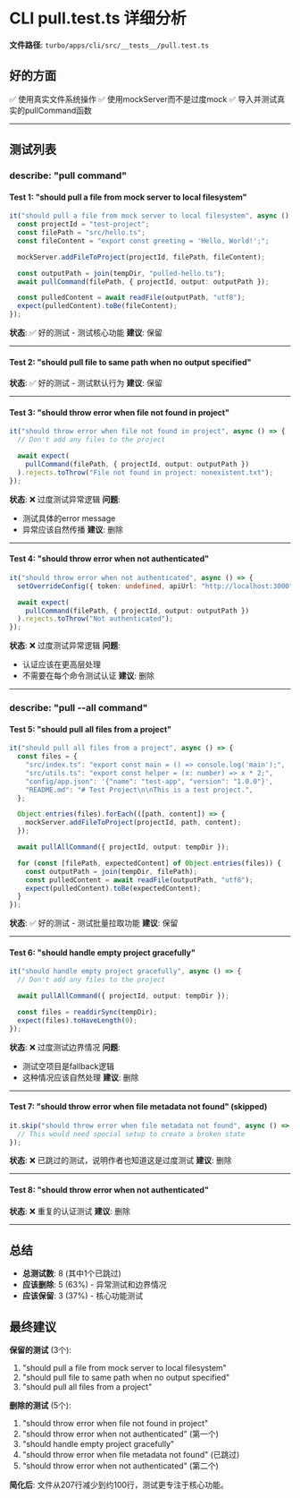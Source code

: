 # CLI pull.test.ts 详细分析

**文件路径**: `turbo/apps/cli/src/__tests__/pull.test.ts`

## 好的方面

✅ 使用真实文件系统操作
✅ 使用mockServer而不是过度mock
✅ 导入并测试真实的pullCommand函数

---

## 测试列表

### describe: "pull command"

#### Test 1: "should pull a file from mock server to local filesystem"
```typescript
it("should pull a file from mock server to local filesystem", async () => {
  const projectId = "test-project";
  const filePath = "src/hello.ts";
  const fileContent = "export const greeting = 'Hello, World!';";

  mockServer.addFileToProject(projectId, filePath, fileContent);

  const outputPath = join(tempDir, "pulled-hello.ts");
  await pullCommand(filePath, { projectId, output: outputPath });

  const pulledContent = await readFile(outputPath, "utf8");
  expect(pulledContent).toBe(fileContent);
});
```
**状态**: ✅ 好的测试 - 测试核心功能
**建议**: 保留

---

#### Test 2: "should pull file to same path when no output specified"
**状态**: ✅ 好的测试 - 测试默认行为
**建议**: 保留

---

#### Test 3: "should throw error when file not found in project"
```typescript
it("should throw error when file not found in project", async () => {
  // Don't add any files to the project

  await expect(
    pullCommand(filePath, { projectId, output: outputPath })
  ).rejects.toThrow("File not found in project: nonexistent.txt");
});
```
**状态**: ❌ 过度测试异常逻辑
**问题**:
- 测试具体的error message
- 异常应该自然传播
**建议**: 删除

---

#### Test 4: "should throw error when not authenticated"
```typescript
it("should throw error when not authenticated", async () => {
  setOverrideConfig({ token: undefined, apiUrl: "http://localhost:3000" });

  await expect(
    pullCommand(filePath, { projectId, output: outputPath })
  ).rejects.toThrow("Not authenticated");
});
```
**状态**: ❌ 过度测试异常逻辑
**问题**:
- 认证应该在更高层处理
- 不需要在每个命令测试认证
**建议**: 删除

---

### describe: "pull --all command"

#### Test 5: "should pull all files from a project"
```typescript
it("should pull all files from a project", async () => {
  const files = {
    "src/index.ts": "export const main = () => console.log('main');",
    "src/utils.ts": "export const helper = (x: number) => x * 2;",
    "config/app.json": '{"name": "test-app", "version": "1.0.0"}',
    "README.md": "# Test Project\n\nThis is a test project.",
  };

  Object.entries(files).forEach(([path, content]) => {
    mockServer.addFileToProject(projectId, path, content);
  });

  await pullAllCommand({ projectId, output: tempDir });

  for (const [filePath, expectedContent] of Object.entries(files)) {
    const outputPath = join(tempDir, filePath);
    const pulledContent = await readFile(outputPath, "utf8");
    expect(pulledContent).toBe(expectedContent);
  }
});
```
**状态**: ✅ 好的测试 - 测试批量拉取功能
**建议**: 保留

---

#### Test 6: "should handle empty project gracefully"
```typescript
it("should handle empty project gracefully", async () => {
  // Don't add any files to the project

  await pullAllCommand({ projectId, output: tempDir });

  const files = readdirSync(tempDir);
  expect(files).toHaveLength(0);
});
```
**状态**: ❌ 过度测试边界情况
**问题**:
- 测试空项目是fallback逻辑
- 这种情况应该自然处理
**建议**: 删除

---

#### Test 7: "should throw error when file metadata not found" (skipped)
```typescript
it.skip("should throw error when file metadata not found", async () => {
  // This would need special setup to create a broken state
});
```
**状态**: ❌ 已跳过的测试，说明作者也知道这是过度测试
**建议**: 删除

---

#### Test 8: "should throw error when not authenticated"
**状态**: ❌ 重复的认证测试
**建议**: 删除

---

## 总结

- **总测试数**: 8 (其中1个已跳过)
- **应该删除**: 5 (63%) - 异常测试和边界情况
- **应该保留**: 3 (37%) - 核心功能测试

## 最终建议

**保留的测试** (3个):
1. "should pull a file from mock server to local filesystem"
2. "should pull file to same path when no output specified"
3. "should pull all files from a project"

**删除的测试** (5个):
1. "should throw error when file not found in project"
2. "should throw error when not authenticated" (第一个)
3. "should handle empty project gracefully"
4. "should throw error when file metadata not found" (已跳过)
5. "should throw error when not authenticated" (第二个)

**简化后**: 文件从207行减少到约100行，测试更专注于核心功能。
